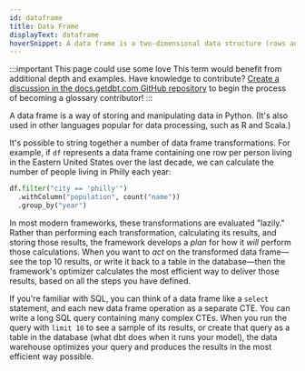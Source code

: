 ```yaml
---
id: dataframe
title: Data Frame
displayText: dataframe  
hoverSnippet: A data frame is a two-dimensional data structure (rows and columns). It's the most common way of representing and interacting with large datasets in Python.
---
```

:::important This page could use some love
This term would benefit from additional depth and examples. Have knowledge to contribute? [Create a discussion in the docs.getdbt.com GitHub repository](https://github.com/dbt-labs/docs.getdbt.com/discussions) to begin the process of becoming a glossary contributor!
:::

<!--- Useful reference: https://databricks.com/glossary/what-are-dataframes --->

A data frame is a way of storing and manipulating data in Python. (It's also used in other languages popular for data processing, such as R and Scala.)

It's possible to string together a number of data frame transformations. For example, if `df` represents a data frame containing one row per person living in the Eastern United States over the last decade, we can calculate the number of people living in Philly each year:
```python
df.filter("city == 'philly'")
  .withColumn("population", count("name"))
  .group_by("year")
```

In most modern frameworks, these transformations are evaluated "lazily." Rather than performing each transformation, calculating its results, and storing those results, the framework develops a _plan_ for how it _will_ perform those calculations. When you want to _act_ on the transformed data frame—see the top 10 results, or write it back to a table in the database—then the framework's optimizer calculates the most efficient way to deliver those results, based on all the steps you have defined.

If you're familiar with SQL, you can think of a data frame like a `select` statement, and each new data frame operation as a separate <Term id="cte">CTE</Term>. You can write a long SQL query containing many complex CTEs. When you run the query with `limit 10` to see a sample of its results, or create that query as a table in the database (what dbt does when it runs your model), the data warehouse optimizes your query and produces the results in the most efficient way possible.

